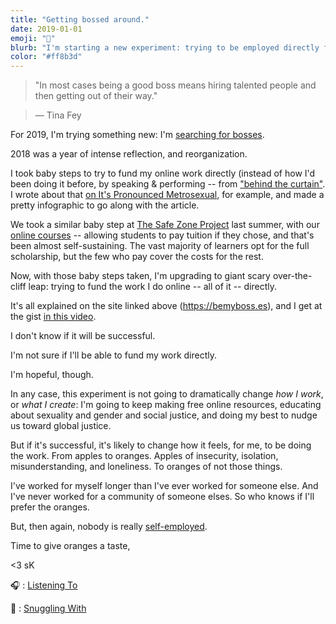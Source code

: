 ```yaml
---
title: "Getting bossed around."
date: 2019-01-01
emoji: "🍊"
blurb: "I'm starting a new experiment: trying to be employed directly for the work I do online."
color: "#ff8b3d"
---
```

> "In most cases being a good boss means hiring talented people and then getting out of their way."

> &mdash; Tina Fey

For 2019, I'm trying something new: I'm [searching for bosses](https://bemyboss.es).

2018 was a year of intense reflection, and reorganization.

I took baby steps to try to fund my online work directly (instead of how I'd been doing it before, by speaking &amp; performing -- from ["behind the curtain"](https://www.youtube.com/watch?v=YWyCCJ6B2WE). I wrote about that [on It's Pronounced Metrosexual](https://itspronouncedmetrosexual.com/2018/09/the-state-of-this-site-or-funding-online-work-in-2018-an-infographic/), for example, and made a pretty infographic to go along with the article.

We took a similar baby step at [The Safe Zone Project](https://thesafezoneproject.com) last summer, with our [online courses](https://thesafezoneproject.com/resources/courses/) -- allowing students to pay tuition if they chose, and that's been almost self-sustaining. The vast majority of learners opt for the full scholarship, but the few who pay cover the costs for the rest.

Now, with those baby steps taken, I'm upgrading to giant scary over-the-cliff leap: trying to fund the work I do online -- all of it -- directly.

It's all explained on the site linked above (https://bemyboss.es), and I get at the gist [in this video](https://www.youtube.com/watch?v=yAACizZsQjA&feature=youtu.be).

I don't know if it will be successful.

I'm not sure if I'll be able to fund my work directly.

I'm hopeful, though.

In any case, this experiment is not going to dramatically change _how I work_, or _what I create_: I'm going to keep making free online resources, educating about sexuality and gender and social justice, and doing my best to nudge us toward global justice.

But if it's successful, it's likely to change how it feels, for me, to be doing the work. From apples to oranges. Apples of insecurity, isolation, misunderstanding, and loneliness. To oranges of not those things.

I've worked for myself longer than I've ever worked for someone else. And I've never worked for a community of someone elses. So who knows if I'll prefer the oranges.

But, then again, nobody is really [self-employed](https://samkillermann.com/self-employed/).

Time to give oranges a taste,

<3 sK

🎧 : [Listening To](https://open.spotify.com/track/7b1PDaZvnxGParUPi9ViRJ?si=YjqCEavHSRGDvBvw_QgaIg)

🐶 : [Snuggling With](https://www.instagram.com/p/BsBcLANhlnw/)
